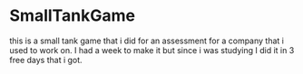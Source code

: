 # SmallTankGame
this is a small tank game that i did for an assessment for a company that i used to work on. I had a week to make it but since i was studying I did it in 3 free days that i got.
